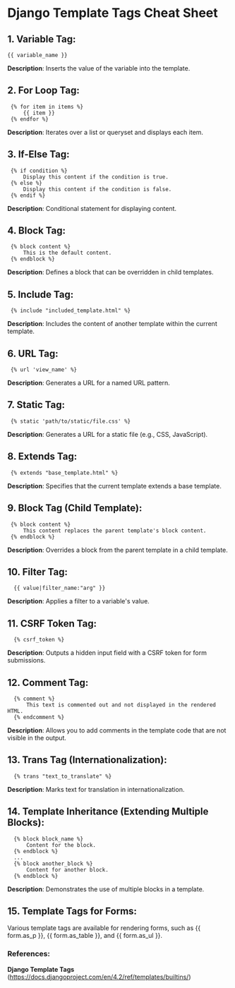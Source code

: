 # Django Template Tags Cheat Sheet

## 1. Variable Tag:

    {{ variable_name }}

**Description**: Inserts the value of the variable into the template.

## 2. For Loop Tag:

     {% for item in items %}
         {{ item }}
     {% endfor %}

**Description**: Iterates over a list or queryset and displays each item.

## 3. If-Else Tag:

     {% if condition %}
         Display this content if the condition is true.
     {% else %}
         Display this content if the condition is false.
     {% endif %}

**Description**: Conditional statement for displaying content.

## 4. Block Tag:

     {% block content %}
         This is the default content.
     {% endblock %}

**Description**: Defines a block that can be overridden in child templates.

## 5. Include Tag:

     {% include "included_template.html" %}

**Description**: Includes the content of another template within the current template.

## 6. URL Tag:

     {% url 'view_name' %}

**Description**: Generates a URL for a named URL pattern.

## 7. Static Tag:

     {% static 'path/to/static/file.css' %}

**Description**: Generates a URL for a static file (e.g., CSS, JavaScript).

## 8. Extends Tag:

     {% extends "base_template.html" %}

**Description**: Specifies that the current template extends a base template.

## 9. Block Tag (Child Template):

     {% block content %}
         This content replaces the parent template's block content.
     {% endblock %}

**Description**: Overrides a block from the parent template in a child template.

## 10. Filter Tag:

      {{ value|filter_name:"arg" }}

**Description**: Applies a filter to a variable's value.

## 11. CSRF Token Tag:

      {% csrf_token %}

**Description**: Outputs a hidden input field with a CSRF token for form submissions.

## 12. Comment Tag:

      {% comment %}
          This text is commented out and not displayed in the rendered HTML.
      {% endcomment %}

**Description**: Allows you to add comments in the template code that are not visible in the output.

## 13. Trans Tag (Internationalization):

      {% trans "text_to_translate" %}

**Description**: Marks text for translation in internationalization.

## 14. Template Inheritance (Extending Multiple Blocks):

      {% block block_name %}
          Content for the block.
      {% endblock %}
      ...
      {% block another_block %}
          Content for another block.
      {% endblock %}

**Description**: Demonstrates the use of multiple blocks in a template.

## 15. Template Tags for Forms:

Various template tags are available for rendering forms, such as {{ form.as_p }}, {{ form.as_table }}, and {{ form.as_ul }}.

### References:

**Django Template Tags** (https://docs.djangoproject.com/en/4.2/ref/templates/builtins/)
